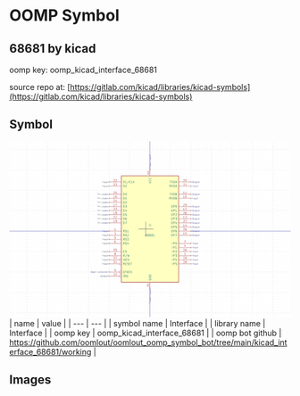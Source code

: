 # OOMP Symbol  
## 68681  by kicad  
  
oomp key: oomp_kicad_interface_68681  
  
source repo at: [https://gitlab.com/kicad/libraries/kicad-symbols](https://gitlab.com/kicad/libraries/kicad-symbols)  
## Symbol  
  
[![working.png](working_600.png)](working.png)  
| name | value | 
| --- | --- | 
| symbol name | Interface | 
| library name | Interface | 
| oomp key | oomp_kicad_interface_68681 | 
| oomp bot github | https://github.com/oomlout/oomlout_oomp_symbol_bot/tree/main/kicad_interface_68681/working | 
## Images  
